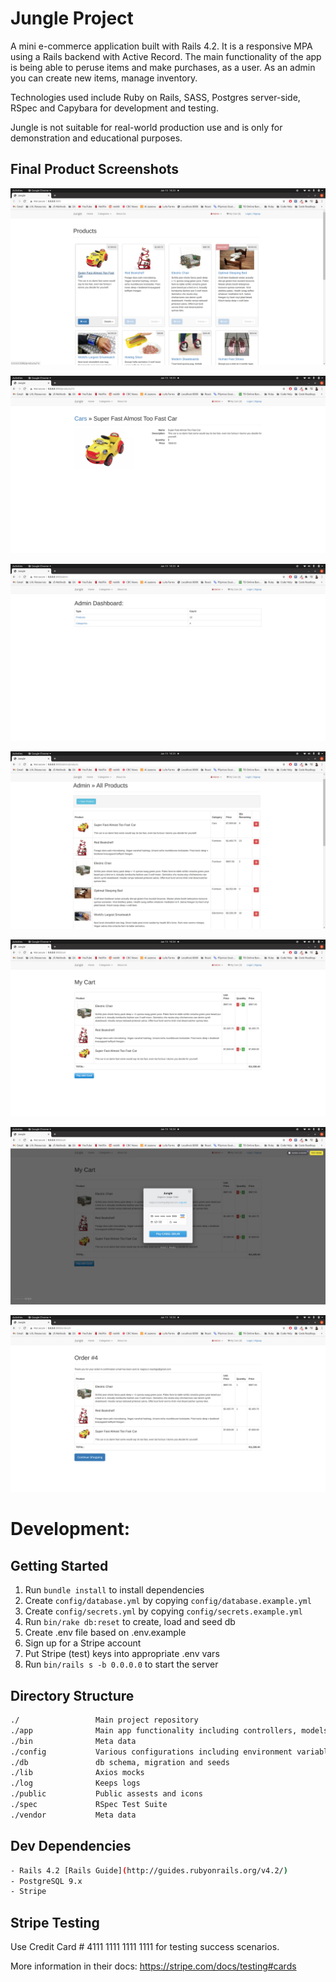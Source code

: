 # Jungle Project

A mini e-commerce application built with Rails 4.2. It is a responsive MPA using a Rails backend with Active Record. The main functionality of the app is being able to peruse items and make purchases, as a user. As an admin you can create new items, manage inventory.

Technologies used include Ruby on Rails, SASS, Postgres server-side, RSpec and Capybara for development and testing.

Jungle is not suitable for real-world production use and is only for demonstration and educational purposes.

## Final Product Screenshots

!["Screenshot of homepage"](https://github.com/KagisoMashigo/Jungle/blob/master/app/assets/images/Screenshot%20from%202021-01-13%2014-23-02.png?raw=true)

!["Screenshot of new appointment"](https://github.com/KagisoMashigo/Jungle/blob/master/app/assets/images/Screenshot%20from%202021-01-13%2014-23-14.png?raw=true)

!["Screenshot of deleting appointment"](https://github.com/KagisoMashigo/Jungle/blob/master/app/assets/images/Screenshot%20from%202021-01-13%2014-23-30.png?raw=true)

!["Screenshot of deleting appointment"](https://github.com/KagisoMashigo/Jungle/blob/master/app/assets/images/Screenshot%20from%202021-01-13%2014-23-41.png?raw=true)

!["Screenshot of deleting appointment"](https://github.com/KagisoMashigo/Jungle/blob/master/app/assets/images/Screenshot%20from%202021-01-13%2014-24-13.png?raw=true)

!["Screenshot of deleting appointment"](https://github.com/KagisoMashigo/Jungle/blob/master/app/assets/images/Screenshot%20from%202021-01-13%2014-24-25.png?raw=true)

!["Screenshot of deleting appointment"](https://github.com/KagisoMashigo/Jungle/blob/master/app/assets/images/Screenshot%20from%202021-01-13%2014-24-40.png?raw=true)

# Development:

## Getting Started

1. Run `bundle install` to install dependencies
2. Create `config/database.yml` by copying `config/database.example.yml`
3. Create `config/secrets.yml` by copying `config/secrets.example.yml`
4. Run `bin/rake db:reset` to create, load and seed db
5. Create .env file based on .env.example
6. Sign up for a Stripe account
7. Put Stripe (test) keys into appropriate .env vars
8. Run `bin/rails s -b 0.0.0.0` to start the server

## Directory Structure
```sh
./                 Main project repository
./app              Main app functionality including controllers, models and views
./bin              Meta data
./config           Various configurations including environment variables
./db               db schema, migration and seeds
./lib              Axios mocks
./log              Keeps logs
./public           Public assests and icons
./spec             RSpec Test Suite
./vendor           Meta data
```

## Dev Dependencies
```sh
- Rails 4.2 [Rails Guide](http://guides.rubyonrails.org/v4.2/)
- PostgreSQL 9.x
- Stripe
```

## Stripe Testing

Use Credit Card # 4111 1111 1111 1111 for testing success scenarios.

More information in their docs: <https://stripe.com/docs/testing#cards>

